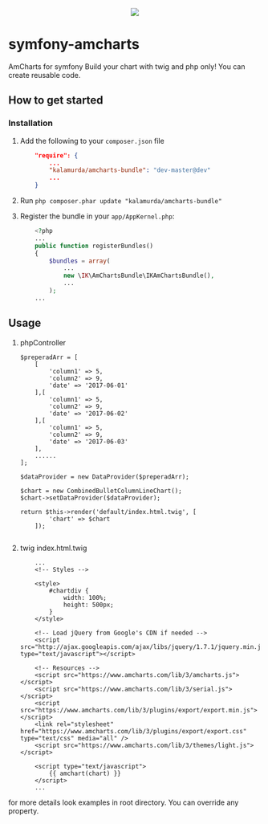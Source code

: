 <p align="center"><a href="https://www.amcharts.com/demos/combined-bullet-column-line-chart" target="_blank">
    <img src="https://www.amcharts.com/wp-content/uploads/2016/04/serial_chart.png">
</a></p>

symfony-amcharts
=============


AmCharts for symfony
Build your chart with twig and php only!
You can create reusable code.


## How to get started

### Installation

1. Add the following to your `composer.json` file

   ```json
       "require": {
           ...
           "kalamurda/amcharts-bundle": "dev-master@dev"
           ...
       }
   ```

2. Run `php composer.phar update "kalamurda/amcharts-bundle"`

3. Register the bundle in your `app/AppKernel.php`:

   ``` php
       <?php
       ...
       public function registerBundles()
       {
           $bundles = array(
               ...
               new \IK\AmChartsBundle\IKAmChartsBundle(),
               ...
           );
       ...
   ```

## Usage

1. phpController
    
    ```
    $preperadArr = [
        [
            'column1' => 5,
            'column2' => 9,
            'date' => '2017-06-01'
        ],[
            'column1' => 5,
            'column2' => 9,
            'date' => '2017-06-02'
        ],[
            'column1' => 5,
            'column2' => 9,
            'date' => '2017-06-03'
        ],
        ......
    ];
    
    $dataProvider = new DataProvider($preperadArr);
    
    $chart = new CombinedBulletColumnLineChart();
    $chart->setDataProvider($dataProvider);  
      
    return $this->render('default/index.html.twig', [
            'chart' => $chart
        ]);
        
    ```
    
2. twig index.html.twig
    ```
        ...
        <!-- Styles -->
        
        <style>
            #chartdiv {
                width: 100%;
                height: 500px;
            }
        </style>

        <!-- Load jQuery from Google's CDN if needed -->
        <script src="http://ajax.googleapis.com/ajax/libs/jquery/1.7.1/jquery.min.js" type="text/javascript"></script>

        <!-- Resources -->
        <script src="https://www.amcharts.com/lib/3/amcharts.js"></script>
        <script src="https://www.amcharts.com/lib/3/serial.js"></script>
        <script src="https://www.amcharts.com/lib/3/plugins/export/export.min.js"></script>
        <link rel="stylesheet" href="https://www.amcharts.com/lib/3/plugins/export/export.css" type="text/css" media="all" />
        <script src="https://www.amcharts.com/lib/3/themes/light.js"></script>    
        
        <script type="text/javascript">
            {{ amchart(chart) }}
        </script>
        ...
    ```
    
for more details look examples in root directory. You can override any property.



